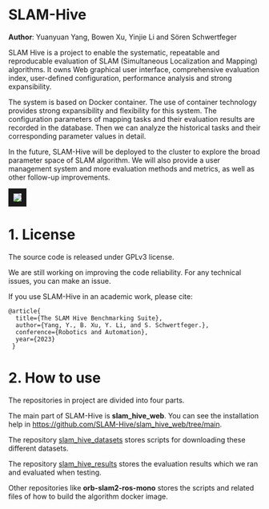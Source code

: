 # SLAM-Hive
**Author**: Yuanyuan Yang, Bowen Xu, Yinjie Li and Sören Schwertfeger


SLAM Hive is a project to enable the systematic, repeatable and reproducable evaluation of SLAM (Simultaneous Localization and Mapping) algorithms. It owns Web graphical user interface, comprehensive evaluation index, user-defined configuration, performance analysis and strong expansibility.

The system is based on Docker container. The use of container technology provides strong expansibility and flexibility for this system. The configuration parameters of mapping tasks and their evaluation results are recorded in the database. Then we can analyze the historical tasks and their corresponding parameter values in detail.

In the future, SLAM-Hive will be deployed to the cluster to explore the broad parameter space of SLAM algorithm. We will also provide a user management system and more evaluation methods and metrics, as well as other follow-up improvements.

<img src="https://github.com/SLAM-Hive/slam_hive_web/blob/main/pictures/Poster.png"  border="10" />

# 1. License
The source code is released under GPLv3 license.

We are still working on improving the code reliability. For any technical issues, you can make an issue.

If you use SLAM-Hive in an academic work, please cite:

    @article{
      title={The SLAM Hive Benchmarking Suite},
      author={Yang, Y., B. Xu, Y. Li, and S. Schwertfeger.},
      conference={Robotics and Automation},
      year={2023}
     }

# 2. How to use
The repositories in project are divided into four parts.

The main part of SLAM-Hive is **slam_hive_web**. You can see the installation help in <https://github.com/SLAM-Hive/slam_hive_web/tree/main>.

The repository <a href="https://github.com/SLAM-Hive/slam_hive_datasets">slam_hive_datasets</a> stores scripts for downloading these different datasets.

The repository <a href="https://github.com/SLAM-Hive/slam_hive_results">slam_hive_results</a> stores the evaluation results which we ran and evaluated when testing.

Other repositories like **orb-slam2-ros-mono** stores the scripts and related files of how to build the algorithm docker image.

